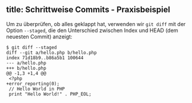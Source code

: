 title: Schrittweise Commits - Praxisbeispiel
---

Um zu überprüfen, ob alles geklappt hat, verwenden wir `git diff` mit der Option `--staged`,
die den Unterschied zwischen Index und HEAD (dem neuesten Commit) anzeigt:

```
$ git diff --staged
diff --git a/hello.php b/hello.php
index 71d18b9..b86a5b1 100644
--- a/hello.php
+++ b/hello.php
@@ -1,3 +1,4 @@
 <?php
+error_reporting(0);
 // Hello World in PHP
 print "Hello World!" . PHP_EOL;
``` 
